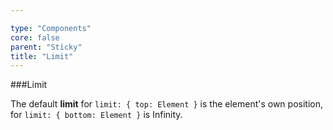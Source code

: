 ```yaml
---

type: "Components"
core: false
parent: "Sticky"
title: "Limit"
---
```


###Limit

The default **limit** for `limit: { top: Element }` is the element's own position, for `limit: { bottom: Element }` is Infinity.

<demo>
  <div class="gatsby_demo_item" data-iframe="iframe/demos/sticky/limit">
  </div>
</demo>
